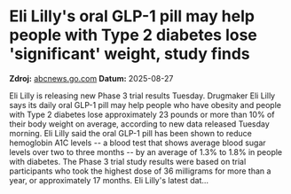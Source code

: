 # Eli Lilly's oral GLP-1 pill may help people with Type 2 diabetes lose 'significant' weight, study finds

**Zdroj:** [abcnews.go.com](https://abcnews.go.com/GMA/Wellness/eli-lillys-oral-glp-1-pill-people-type/story?id=124963525)
**Datum:** 2025-08-27

Eli Lilly is releasing new Phase 3 trial results Tuesday.
Drugmaker Eli Lilly says its daily oral GLP-1 pill may help people who have obesity and people with Type 2 diabetes lose approximately 23 pounds or more than 10% of their body weight on average, according to new data released Tuesday morning.
Eli Lilly said the oral GLP-1 pill has been shown to reduce hemoglobin A1C levels -- a blood test that shows average blood sugar levels over two to three months -- by an average of 1.3% to 1.8% in people with diabetes.
The Phase 3 trial study results were based on trial participants who took the highest dose of 36 milligrams for more than a year, or approximately 17 months.
Eli Lilly's latest dat…